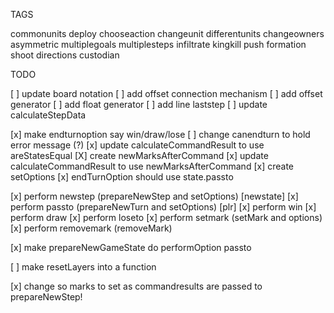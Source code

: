 TAGS

commonunits
deploy
chooseaction
changeunit
differentunits
changeowners
asymmetric
multiplegoals
multiplesteps
infiltrate
kingkill
push
formation
shoot
directions
custodian










TODO 

[ ] update board notation
[ ] add offset connection mechanism
[ ] add offset generator
[ ] add float generator
[ ] add line laststep
[ ] update calculateStepData


[x] make endturnoption say win/draw/lose
[ ] change canendturn to hold error message (?)
[x] update calculateCommandResult to use areStatesEqual
[X] create newMarksAfterCommand
[x] update calculateCommandResult to use newMarksAfterCommand
[x] create setOptions
[x] endTurnOption should use state.passto

[x] perform newstep (prepareNewStep and setOptions) [newstate]
[x] perform passto (prepareNewTurn and setOptions) [plr]
[x] perform win
[x] perform draw
[x] perform loseto
[x] perform setmark (setMark and options)
[x] perform removemark (removeMark)

[x] make prepareNewGameState do performOption passto

[ ] make resetLayers into a function

[x] change so marks to set as commandresults are passed to prepareNewStep!



